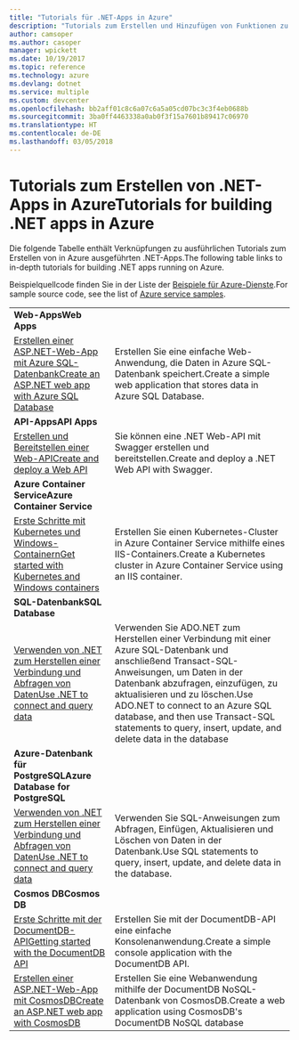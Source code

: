 ```yaml
---
title: "Tutorials für .NET-Apps in Azure"
description: "Tutorials zum Erstellen und Hinzufügen von Funktionen zu Ihren Web- und mobilen .NET-Apps, die Azure-Dienste nutzen."
author: camsoper
ms.author: casoper
manager: wpickett
ms.date: 10/19/2017
ms.topic: reference
ms.technology: azure
ms.devlang: dotnet
ms.service: multiple
ms.custom: devcenter
ms.openlocfilehash: bb2aff01c8c6a07c6a5a05cd07bc3c3f4eb0688b
ms.sourcegitcommit: 3ba0ff4463338a0ab0f3f15a7601b89417c06970
ms.translationtype: HT
ms.contentlocale: de-DE
ms.lasthandoff: 03/05/2018
---
```

# <a name="tutorials-for-building-net-apps-in-azure"></a><span data-ttu-id="fbf6e-103">Tutorials zum Erstellen von .NET-Apps in Azure</span><span class="sxs-lookup"><span data-stu-id="fbf6e-103">Tutorials for building .NET apps in Azure</span></span>

<span data-ttu-id="fbf6e-104">Die folgende Tabelle enthält Verknüpfungen zu ausführlichen Tutorials zum Erstellen von in Azure ausgeführten .NET-Apps.</span><span class="sxs-lookup"><span data-stu-id="fbf6e-104">The following table links to in-depth tutorials for building .NET apps running on Azure.</span></span>

<span data-ttu-id="fbf6e-105">Beispielquellcode finden Sie in der Liste der [Beispiele für Azure-Dienste](https://azure.microsoft.com/resources/samples/?platform=dotnet).</span><span class="sxs-lookup"><span data-stu-id="fbf6e-105">For sample source code, see the list of [Azure service samples](https://azure.microsoft.com/resources/samples/?platform=dotnet).</span></span>

| | |
|---|---|
| <span data-ttu-id="fbf6e-106">**Web-Apps**</span><span class="sxs-lookup"><span data-stu-id="fbf6e-106">**Web Apps**</span></span>||
| <span data-ttu-id="fbf6e-107">[Erstellen einer ASP.NET-Web-App mit Azure SQL-Datenbank][1]</span><span class="sxs-lookup"><span data-stu-id="fbf6e-107">[Create an ASP.NET web app with Azure SQL Database][1]</span></span> | <span data-ttu-id="fbf6e-108">Erstellen Sie eine einfache Web-Anwendung, die Daten in Azure SQL-Datenbank speichert.</span><span class="sxs-lookup"><span data-stu-id="fbf6e-108">Create a simple web application that stores data in Azure SQL Database.</span></span> | 
| <span data-ttu-id="fbf6e-109">**API-Apps**</span><span class="sxs-lookup"><span data-stu-id="fbf6e-109">**API Apps**</span></span>||
| <span data-ttu-id="fbf6e-110">[Erstellen und Bereitstellen einer Web-API][3]</span><span class="sxs-lookup"><span data-stu-id="fbf6e-110">[Create and deploy a Web API][3]</span></span> | <span data-ttu-id="fbf6e-111">Sie können eine .NET Web-API mit Swagger erstellen und bereitstellen.</span><span class="sxs-lookup"><span data-stu-id="fbf6e-111">Create and deploy a .NET Web API with Swagger.</span></span> | 
| <span data-ttu-id="fbf6e-112">**Azure Container Service**</span><span class="sxs-lookup"><span data-stu-id="fbf6e-112">**Azure Container Service**</span></span> ||
| <span data-ttu-id="fbf6e-113">[Erste Schritte mit Kubernetes und Windows-Containern][4]</span><span class="sxs-lookup"><span data-stu-id="fbf6e-113">[Get started with Kubernetes and Windows containers][4]</span></span> | <span data-ttu-id="fbf6e-114">Erstellen Sie einen Kubernetes-Cluster in Azure Container Service mithilfe eines IIS-Containers.</span><span class="sxs-lookup"><span data-stu-id="fbf6e-114">Create a Kubernetes cluster in Azure Container Service using an IIS container.</span></span>
| <span data-ttu-id="fbf6e-115">**SQL-Datenbank**</span><span class="sxs-lookup"><span data-stu-id="fbf6e-115">**SQL Database**</span></span> ||
| <span data-ttu-id="fbf6e-116">[Verwenden von .NET zum Herstellen einer Verbindung und Abfragen von Daten][5]</span><span class="sxs-lookup"><span data-stu-id="fbf6e-116">[Use .NET to connect and query data][5]</span></span> | <span data-ttu-id="fbf6e-117">Verwenden Sie ADO.NET zum Herstellen einer Verbindung mit einer Azure SQL-Datenbank und anschließend Transact-SQL-Anweisungen, um Daten in der Datenbank abzufragen, einzufügen, zu aktualisieren und zu löschen.</span><span class="sxs-lookup"><span data-stu-id="fbf6e-117">Use ADO.NET to connect to an Azure SQL database, and then use Transact-SQL statements to query, insert, update, and delete data in the database</span></span> | 
| <span data-ttu-id="fbf6e-118">**Azure-Datenbank für PostgreSQL**</span><span class="sxs-lookup"><span data-stu-id="fbf6e-118">**Azure Database for PostgreSQL**</span></span> ||
| <span data-ttu-id="fbf6e-119">[Verwenden von .NET zum Herstellen einer Verbindung und Abfragen von Daten][6]</span><span class="sxs-lookup"><span data-stu-id="fbf6e-119">[Use .NET to connect and query data][6]</span></span> | <span data-ttu-id="fbf6e-120">Verwenden Sie SQL-Anweisungen zum Abfragen, Einfügen, Aktualisieren und Löschen von Daten in der Datenbank.</span><span class="sxs-lookup"><span data-stu-id="fbf6e-120">Use SQL statements to query, insert, update, and delete data in the database.</span></span> | 
| <span data-ttu-id="fbf6e-121">**Cosmos DB**</span><span class="sxs-lookup"><span data-stu-id="fbf6e-121">**Cosmos DB**</span></span> ||
| <span data-ttu-id="fbf6e-122">[Erste Schritte mit der DocumentDB-API][7]</span><span class="sxs-lookup"><span data-stu-id="fbf6e-122">[Getting started with the DocumentDB API][7]</span></span> | <span data-ttu-id="fbf6e-123">Erstellen Sie mit der DocumentDB-API eine einfache Konsolenanwendung.</span><span class="sxs-lookup"><span data-stu-id="fbf6e-123">Create a simple console application with the DocumentDB API.</span></span> | 
| <span data-ttu-id="fbf6e-124">[Erstellen einer ASP.NET-Web-App mit CosmosDB][8]</span><span class="sxs-lookup"><span data-stu-id="fbf6e-124">[Create an ASP.NET web app with CosmosDB][8]</span></span> | <span data-ttu-id="fbf6e-125">Erstellen Sie eine Webanwendung mithilfe der DocumentDB NoSQL-Datenbank von CosmosDB.</span><span class="sxs-lookup"><span data-stu-id="fbf6e-125">Create a web application using CosmosDB's DocumentDB NoSQL database</span></span> | 

[1]: /azure/app-service-web/app-service-web-tutorial-dotnet-sqldatabase
[2]: /azure/documentdb/documentdb-dotnet-application
[3]: /azure/app-service-api/app-service-api-dotnet-get-started
[4]: /azure/container-service/container-service-kubernetes-windows-walkthrough
[5]: /azure/sql-database/sql-database-connect-query-dotnet
[6]: /azure/postgresql/connect-csharp
[7]: /azure/cosmos-db/documentdb-dotnetcore-get-started
[8]: /azure/cosmos-db/documentdb-dotnet-application
